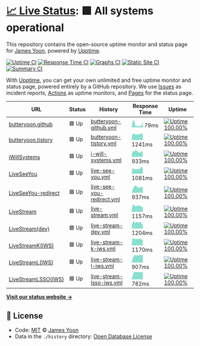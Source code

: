 # [📈 Live Status](https://butteryoon.github.io/liveseeyou): <!--live status--> **🟩 All systems operational**

This repository contains the open-source uptime monitor and status page for [James Yoon](http://butteryoon.tistory.com), powered by [Upptime](https://github.com/upptime/upptime).

[![Uptime CI](https://github.com/koj-co/upptime/workflows/Uptime%20CI/badge.svg)](https://github.com/koj-co/upptime/actions?query=workflow%3A%22Uptime+CI%22)
[![Response Time CI](https://github.com/koj-co/upptime/workflows/Response%20Time%20CI/badge.svg)](https://github.com/koj-co/upptime/actions?query=workflow%3A%22Response+Time+CI%22)
[![Graphs CI](https://github.com/koj-co/upptime/workflows/Graphs%20CI/badge.svg)](https://github.com/koj-co/upptime/actions?query=workflow%3A%22Graphs+CI%22)
[![Static Site CI](https://github.com/koj-co/upptime/workflows/Static%20Site%20CI/badge.svg)](https://github.com/koj-co/upptime/actions?query=workflow%3A%22Static+Site+CI%22)
[![Summary CI](https://github.com/koj-co/upptime/workflows/Summary%20CI/badge.svg)](https://github.com/koj-co/upptime/actions?query=workflow%3A%22Summary+CI%22)

With [Upptime](https://upptime.js.org), you can get your own unlimited and free uptime monitor and status page, powered entirely by a GitHub repository. We use [Issues](https://github.com/butteryoon/liveseeyou/issues) as incident reports, [Actions](https://github.com/butteryoon/liveseeyou/actions) as uptime monitors, and [Pages](https://butteryoon.github.io/liveseeyou) for the status page.

<!--start: status pages-->
<!-- This summary is generated by Upptime (https://github.com/upptime/upptime) -->
<!-- Do not edit this manually, your changes will be overwritten -->

| URL                                                  | Status | History                                                                                                                | Response Time                                                                              | Uptime                                                                                                                                                                                                                                                 |
| ---------------------------------------------------- | ------ | ---------------------------------------------------------------------------------------------------------------------- | ------------------------------------------------------------------------------------------ | ------------------------------------------------------------------------------------------------------------------------------------------------------------------------------------------------------------------------------------------------------ |
| [butteryoon.github](https://butteryoon.github.io)    | 🟩 Up  | [butteryoon-github.yml](https://github.com/butteryoon/liveseeyou/commits/master/history/butteryoon-github.yml)         | <img alt="Response time graph" src="./graphs/butteryoon-github.png" height="20"> 79ms      | [![Uptime 100.00%](https://img.shields.io/endpoint?url=https%3A%2F%2Fraw.githubusercontent.com%2Fbutteryoon%2Fliveseeyou%2Fmaster%2Fapi%2Fbutteryoon-github%2Fuptime.json)](https://butteryoon.github.io/liveseeyou/history/butteryoon-github)         |
| [butteryoon.tistory](https://butteryoon.tistory.com) | 🟩 Up  | [butteryoon-tistory.yml](https://github.com/butteryoon/liveseeyou/commits/master/history/butteryoon-tistory.yml)       | <img alt="Response time graph" src="./graphs/butteryoon-tistory.png" height="20"> 1241ms   | [![Uptime 100.00%](https://img.shields.io/endpoint?url=https%3A%2F%2Fraw.githubusercontent.com%2Fbutteryoon%2Fliveseeyou%2Fmaster%2Fapi%2Fbutteryoon-tistory%2Fuptime.json)](https://butteryoon.github.io/liveseeyou/history/butteryoon-tistory)       |
| [iWillSystems](http://www.iwsys.co.kr)               | 🟩 Up  | [i-will-systems.yml](https://github.com/butteryoon/liveseeyou/commits/master/history/i-will-systems.yml)               | <img alt="Response time graph" src="./graphs/i-will-systems.png" height="20"> 933ms        | [![Uptime 100.00%](https://img.shields.io/endpoint?url=https%3A%2F%2Fraw.githubusercontent.com%2Fbutteryoon%2Fliveseeyou%2Fmaster%2Fapi%2Fi-will-systems%2Fuptime.json)](https://butteryoon.github.io/liveseeyou/history/i-will-systems)               |
| [LiveSeeYou](https://www.liveseeyou.com)             | 🟩 Up  | [live-see-you.yml](https://github.com/butteryoon/liveseeyou/commits/master/history/live-see-you.yml)                   | <img alt="Response time graph" src="./graphs/live-see-you.png" height="20"> 1081ms         | [![Uptime 100.00%](https://img.shields.io/endpoint?url=https%3A%2F%2Fraw.githubusercontent.com%2Fbutteryoon%2Fliveseeyou%2Fmaster%2Fapi%2Flive-see-you%2Fuptime.json)](https://butteryoon.github.io/liveseeyou/history/live-see-you)                   |
| [LiveSeeYou-redirect](http://www.liveseeyou.com)     | 🟩 Up  | [live-see-you-redirect.yml](https://github.com/butteryoon/liveseeyou/commits/master/history/live-see-you-redirect.yml) | <img alt="Response time graph" src="./graphs/live-see-you-redirect.png" height="20"> 937ms | [![Uptime 100.00%](https://img.shields.io/endpoint?url=https%3A%2F%2Fraw.githubusercontent.com%2Fbutteryoon%2Fliveseeyou%2Fmaster%2Fapi%2Flive-see-you-redirect%2Fuptime.json)](https://butteryoon.github.io/liveseeyou/history/live-see-you-redirect) |
| [LiveStream](https://live.uplus.co.kr)               | 🟩 Up  | [live-stream.yml](https://github.com/butteryoon/liveseeyou/commits/master/history/live-stream.yml)                     | <img alt="Response time graph" src="./graphs/live-stream.png" height="20"> 1157ms          | [![Uptime 100.00%](https://img.shields.io/endpoint?url=https%3A%2F%2Fraw.githubusercontent.com%2Fbutteryoon%2Fliveseeyou%2Fmaster%2Fapi%2Flive-stream%2Fuptime.json)](https://butteryoon.github.io/liveseeyou/history/live-stream)                     |
| [LiveStream(dev)](https://devlive.uplus.co.kr:8080)  | 🟩 Up  | [live-stream-dev.yml](https://github.com/butteryoon/liveseeyou/commits/master/history/live-stream-dev.yml)             | <img alt="Response time graph" src="./graphs/live-stream-dev.png" height="20"> 1204ms      | [![Uptime 100.00%](https://img.shields.io/endpoint?url=https%3A%2F%2Fraw.githubusercontent.com%2Fbutteryoon%2Fliveseeyou%2Fmaster%2Fapi%2Flive-stream-dev%2Fuptime.json)](https://butteryoon.github.io/liveseeyou/history/live-stream-dev)             |
| [LiveStreamK(IWS)](http://iws.iptime.org:8080)       | 🟩 Up  | [live-stream-k-iws.yml](https://github.com/butteryoon/liveseeyou/commits/master/history/live-stream-k-iws.yml)         | <img alt="Response time graph" src="./graphs/live-stream-k-iws.png" height="20"> 1170ms    | [![Uptime 100.00%](https://img.shields.io/endpoint?url=https%3A%2F%2Fraw.githubusercontent.com%2Fbutteryoon%2Fliveseeyou%2Fmaster%2Fapi%2Flive-stream-k-iws%2Fuptime.json)](https://butteryoon.github.io/liveseeyou/history/live-stream-k-iws)         |
| [LiveStreamL(IWS)](https://iws.iptime.org:9700)      | 🟩 Up  | [live-stream-l-iws.yml](https://github.com/butteryoon/liveseeyou/commits/master/history/live-stream-l-iws.yml)         | <img alt="Response time graph" src="./graphs/live-stream-l-iws.png" height="20"> 907ms     | [![Uptime 100.00%](https://img.shields.io/endpoint?url=https%3A%2F%2Fraw.githubusercontent.com%2Fbutteryoon%2Fliveseeyou%2Fmaster%2Fapi%2Flive-stream-l-iws%2Fuptime.json)](https://butteryoon.github.io/liveseeyou/history/live-stream-l-iws)         |
| [LiveStreamLSSO(IWS)](https://iws.iptime.org:3446)   | 🟩 Up  | [live-stream-lsso-iws.yml](https://github.com/butteryoon/liveseeyou/commits/master/history/live-stream-lsso-iws.yml)   | <img alt="Response time graph" src="./graphs/live-stream-lsso-iws.png" height="20"> 782ms  | [![Uptime 100.00%](https://img.shields.io/endpoint?url=https%3A%2F%2Fraw.githubusercontent.com%2Fbutteryoon%2Fliveseeyou%2Fmaster%2Fapi%2Flive-stream-lsso-iws%2Fuptime.json)](https://butteryoon.github.io/liveseeyou/history/live-stream-lsso-iws)   |

<!--end: status pages-->

[**Visit our status website →**](https://butteryoon.github.io/liveseeyou)

## 📄 License

- Code: [MIT](./LICENSE) © [James Yoon](http://butteryoon.tistory.com)
- Data in the `./history` directory: [Open Database License](https://opendatacommons.org/licenses/odbl/1-0/)

